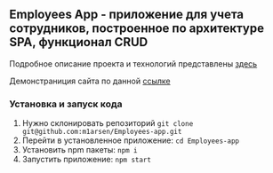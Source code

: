 ## **Employees App** - приложение для учета сотрудников, построенное по архитектуре SPA, функционал CRUD

Подробное описание проекта и технологий представлены [здесь](http://m1arsen.tech/project/4)

Демонстраниция сайта по данной [ссылке](https://m1arsen.github.io/Employees-app/)

### Установка и запуск кода

1. Нужно склонировать репозиторий ```git clone git@github.com:m1arsen/Employees-app.git```
2. Перейти в установленное приложение: ```cd Employees-app```
3. Установить npm пакеты: ```npm i```
4. Запустить приложение: ```npm start```
